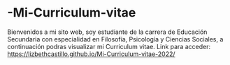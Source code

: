 # -Mi-Curriculum-vitae

Bienvenidos a mi sito web, soy estudiante de la carrera de Educación Secundaria con especialidad en Filosofía, Psicología y Ciencias Sociales, a continuación podras visualizar mi Curriculum vitae.
Link para acceder: https://lizbethcastillo.github.io/Mi-Curriculum-vitae-2022/
